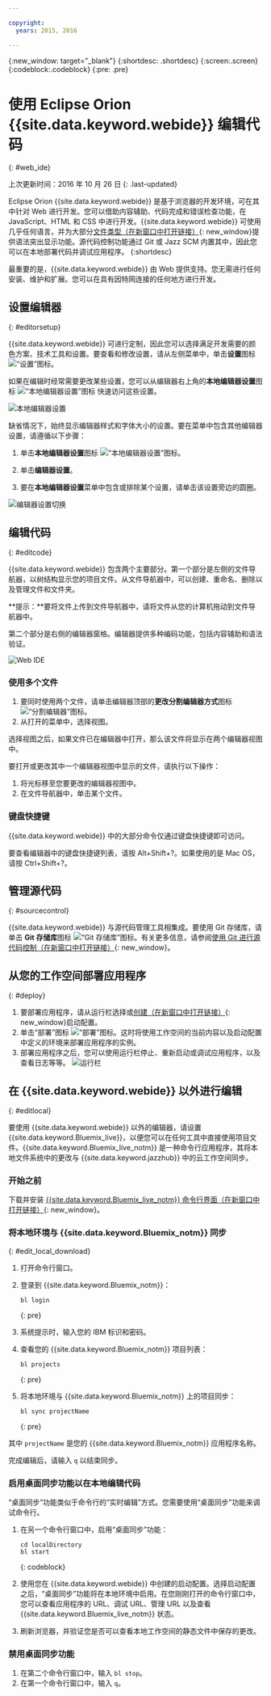```yaml
---

copyright:
  years: 2015, 2016

---
```


{:new_window: target="_blank"}
{:shortdesc: .shortdesc}
{:screen:.screen}
{:codeblock:.codeblock}
{:pre: .pre}

# 使用 Eclipse Orion {{site.data.keyword.webide}} 编辑代码
{: #web_ide}

上次更新时间：2016 年 10 月 26 日
{: .last-updated}

Eclipse Orion {{site.data.keyword.webide}} 是基于浏览器的开发环境，可在其中针对 Web 进行开发。您可以借助内容辅助、代码完成和错误检查功能，在 JavaScript、HTML 和 CSS 中进行开发。{{site.data.keyword.webide}} 可使用几乎任何语言，并为大部分[文件类型（在新窗口中打开链接）](https://hub.jazz.net/docs/overview/#dev_support){: new_window}提供语法突出显示功能。源代码控制功能通过 Git 或 Jazz SCM 内置其中，因此您可以在本地部署代码并调试应用程序。
{:shortdesc}

最重要的是，{{site.data.keyword.webide}} 由 Web 提供支持。您无需进行任何安装、维护和扩展。您可以在具有因特网连接的任何地方进行开发。

## 设置编辑器
{: #editorsetup}

{{site.data.keyword.webide}} 可进行定制，因此您可以选择满足开发需要的颜色方案、技术工具和设置。要查看和修改设置，请从左侧菜单中，单击**设置**图标 <img class="inline" src="./images/webide_settings_icon_light.png"  alt="“设置”图标">。

如果在编辑时经常需要更改某些设置，您可以从编辑器右上角的**本地编辑器设置**图标 <img class="inline" src="./images/webide_local_settings_icon_light.png"  alt="“本地编辑器设置”图标"> 快速访问这些设置。

![本地编辑器设置](images/webide_local_editor_settings_light.png)

缺省情况下，始终显示编辑器样式和字体大小的设置。要在菜单中包含其他编辑器设置，请遵循以下步骤：

1. 单击**本地编辑器设置**图标 <img class="inline" src="./images/webide_local_settings_icon_light.png"  alt="“本地编辑器设置”图标">。

2. 单击**编辑器设置**。

3. 要在**本地编辑器设置**菜单中包含或排除某个设置，请单击该设置旁边的圆圈。

![编辑器设置切换](images/webide_editor_settings_toggle_light.png)


## 编辑代码
{: #editcode}

{{site.data.keyword.webide}} 包含两个主要部分。第一个部分是左侧的文件导航器，以树结构显示您的项目文件。从文件导航器中，可以创建、重命名、删除以及管理文件和文件夹。

**提示：**要将文件上传到文件导航器中，请将文件从您的计算机拖动到文件导航器中。

第二个部分是右侧的编辑器窗格。编辑器提供多种编码功能，包括内容辅助和语法验证。

![Web IDE](images/webide_light.png)

### 使用多个文件
1. 要同时使用两个文件，请单击编辑器顶部的**更改分割编辑器方式**图标 <img class="inline" src="./images/webide_split_editor_icon_light.png"  alt="“分割编辑器”图标">。
2. 从打开的菜单中，选择视图。

 选择视图之后，如果文件已在编辑器中打开，那么该文件将显示在两个编辑器视图中。

 要打开或更改其中一个编辑器视图中显示的文件，请执行以下操作：
 1. 将光标移至您要更改的编辑器视图中。
 2. 在文件导航器中，单击某个文件。

### 键盘快捷键
{{site.data.keyword.webide}} 中的大部分命令仅通过键盘快捷键即可访问。

要查看编辑器中的键盘快捷键列表，请按 Alt+Shift+?。如果使用的是 Mac OS，请按 Ctrl+Shift+?。

## 管理源代码
{: #sourcecontrol}

{{site.data.keyword.webide}} 与源代码管理工具相集成。要使用 Git 存储库，请单击 **Git 存储库**图标 <img class="inline" src="./images/webide_git_icon_light.png"  alt="“Git 存储库”图标">。有关更多信息，请参阅[使用 Git 进行源代码控制（在新窗口中打开链接）](https://hub.jazz.net/docs/git/){: new_window}。


## 从您的工作空间部署应用程序
{: #deploy}

1. 要部署应用程序，请从运行栏选择或[创建（在新窗口中打开链接）](https://hub.jazz.net/tutorials/livesync/#launch_configuration){: new_window}启动配置。
1. 单击“部署”图标 <img class="inline" src="./images/webide_deploy_button_light.png"  alt="“部署”图标">。这时将使用工作空间的当前内容以及启动配置中定义的环境来部署应用程序的实例。 
2. 部署应用程序之后，您可以使用运行栏停止、重新启动或调试应用程序，以及查看日志等等。
![运行栏](images/webide_runbar_light.png)

 ## 在 {{site.data.keyword.webide}} 以外进行编辑
{: #editlocal}

要使用 {{site.data.keyword.webide}} 以外的编辑器，请设置 {{site.data.keyword.Bluemix_live}}，以便您可以在任何工具中直接使用项目文件。{{site.data.keyword.Bluemix_live_notm}} 是一种命令行应用程序，其将本地文件系统中的更改与 {{site.data.keyword.jazzhub}} 中的云工作空间同步。 

### 开始之前 

下载并安装 [{{site.data.keyword.Bluemix_live_notm}} 命令行界面（在新窗口中打开链接）](http://livesyncdownload.ng.bluemix.net){: new_window}。

### 将本地环境与 {{site.data.keyword.Bluemix_notm}} 同步
{: #edit_local_download}

1. 打开命令行窗口。
2. 登录到 {{site.data.keyword.Bluemix_notm}}：

	```
	bl login
	```
	{: pre}

3. 系统提示时，输入您的 IBM 标识和密码。
4. 查看您的 {{site.data.keyword.Bluemix_notm}} 项目列表： 

	```
	bl projects
	```
	{: pre}

4. 将本地环境与 {{site.data.keyword.Bluemix_notm}} 上的项目同步：

	```
	bl sync projectName
	```
	{: pre}

其中 `projectName` 是您的 {{site.data.keyword.Bluemix_notm}} 应用程序名称。

完成编辑后，请输入 `q` 以结束同步。

### 启用桌面同步功能以在本地编辑代码

“桌面同步”功能类似于命令行的“实时编辑”方式。您需要使用“桌面同步”功能来调试命令行。
1. 在另一个命令行窗口中，启用“桌面同步”功能：

	```
	cd localDirectory
	bl start
	```
	{: codeblock}

2. 使用您在 {{site.data.keyword.webide}} 中创建的启动配置。选择启动配置之后，“桌面同步”功能将在本地环境中启用。在您刚刚打开的命令行窗口中，您可以查看应用程序的 URL、调试 URL、管理 URL 以及查看 {{site.data.keyword.Bluemix_live_notm}} 状态。

3. 刷新浏览器，并验证您是否可以查看本地工作空间的静态文件中保存的更改。 

### 禁用桌面同步功能

1. 在第二个命令行窗口中，输入 `bl stop`。
2. 在第一个命令行窗口中，输入 `q`。
